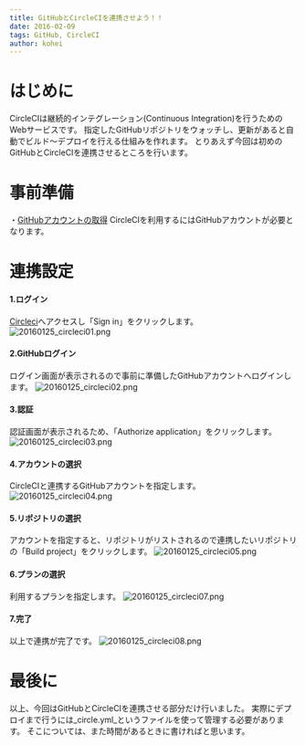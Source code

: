 ```yaml
---
title: GitHubとCircleCIを連携させよう！！
date: 2016-02-09
tags: GitHub, CircleCI
author: kohei
---
```


# はじめに
CircleCIは継続的インテグレーション(Continuous Integration)を行うためのWebサービスです。
指定したGitHubリポジトリをウォッチし、更新があると自動でビルド〜デプロイを行える仕組みを作れます。
とりあえず今回は初めのGitHubとCircleCIを連携させるところを行います。

# 事前準備
・[GitHubアカウントの取得](../../../2016/02/01/regist-gihub.html)
CircleCIを利用するにはGitHubアカウントが必要となります。

# 連携設定
#### 1.ログイン
[Circleci](https://circleci.com/)へアクセスし「Sign in」をクリックします。
![20160125_circleci01.png](https://qiita-image-store.s3.amazonaws.com/0/82090/7dfec881-aa24-9e8c-05d0-1102f5e1fe38.png)

#### 2.GitHubログイン
ログイン画面が表示されるので事前に準備したGitHubアカウントへログインします。
![20160125_circleci02.png](https://qiita-image-store.s3.amazonaws.com/0/82090/f592d016-db70-bb23-13cd-ff4fa87dc3f7.png)

#### 3.認証
認証画面が表示されるため、「Authorize application」をクリックします。
![20160125_circleci03.png](https://qiita-image-store.s3.amazonaws.com/0/82090/e216dafa-2cdb-ed89-37c3-e959ce58a43e.png)

#### 4.アカウントの選択
CircleCIと連携するGitHubアカウントを指定します。
![20160125_circleci04.png](https://qiita-image-store.s3.amazonaws.com/0/82090/26c3a9d3-a7c8-8260-d2fe-407f3c8ef8ed.png)

#### 5.リポジトリの選択
アカウントを指定すると、リポジトリがリストされるので連携したいリポジトリの「Build project」をクリックします。
![20160125_circleci05.png](https://qiita-image-store.s3.amazonaws.com/0/82090/73519472-6b06-00d4-10f5-9154aa2a8836.png)

#### 6.プランの選択
利用するプランを指定します。
![20160125_circleci07.png](https://qiita-image-store.s3.amazonaws.com/0/82090/b7b01720-8410-392c-1a1c-5ccdd2f992af.png)

#### 7.完了
以上で連携が完了です。
![20160125_circleci08.png](https://qiita-image-store.s3.amazonaws.com/0/82090/bcd9bede-56ab-605d-7a93-8ba705802215.png)



# 最後に
以上、今回はGitHubとCircleCIを連携させる部分だけ行いました。
実際にデプロイまで行うには_circle.yml_というファイルを使って管理する必要があります。
そこについては、また時間があるときに書ければと思います。


